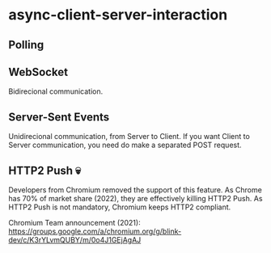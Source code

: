 # async-client-server-interaction

## Polling

## WebSocket

Bidirecional communication.

## Server-Sent Events

Unidirecional communication, from Server to Client. If you want Client to Server communication, you need do make a separated POST request.

## HTTP2 Push :skull:	

Developers from Chromium removed the support of this feature. As Chrome has 70% of market share (2022), they are effectively killing HTTP2 Push. As HTTP2 Push is not mandatory, Chromium keeps HTTP2 compliant.

Chromium Team announcement (2021): https://groups.google.com/a/chromium.org/g/blink-dev/c/K3rYLvmQUBY/m/0o4J1GEjAgAJ
